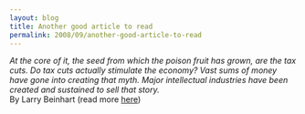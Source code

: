 ```yaml
---
layout: blog
title: Another good article to read
permalink: 2008/09/another-good-article-to-read
---
```


<p><i>At the core of it, the seed from which the poison fruit has grown, are the tax cuts. Do tax cuts actually stimulate the economy? Vast sums of money have gone into creating that myth. Major intellectual industries have been created and sustained to sell that story.</i><br />
By Larry Beinhart (read more <a href="http://smirkingchimp.com/thread/17186" target="_blank">here</a>)</p>
